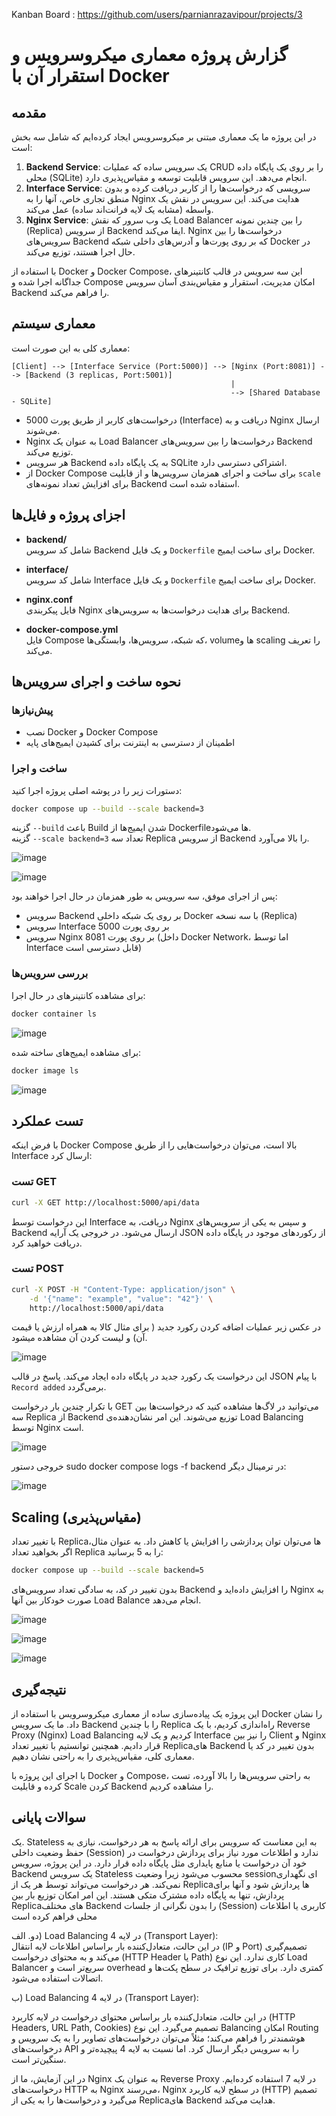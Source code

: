 Kanban Board : https://github.com/users/parnianrazavipour/projects/3

# گزارش پروژه معماری میکروسرویس و استقرار آن با Docker

## مقدمه

در این پروژه ما یک معماری مبتنی بر میکروسرویس ایجاد کرده‌ایم که شامل سه بخش است:

1. **Backend Service**: یک سرویس ساده که عملیات CRUD را بر روی یک پایگاه داده محلی (SQLite) انجام می‌دهد. این سرویس قابلیت توسعه و مقیاس‌پذیری دارد.
2. **Interface Service**: سرویسی که درخواست‌ها را از کاربر دریافت کرده و بدون منطق تجاری خاص، آنها را به Nginx هدایت می‌کند. این سرویس در نقش یک واسطه (مشابه یک لایه فرانت‌اند ساده) عمل می‌کند.
3. **Nginx Service**: یک وب سرور که نقش Load Balancer را بین چندین نمونه (Replica) از سرویس Backend ایفا می‌کند. Nginx درخواست‌ها را بین سرویس‌های Backend که بر روی پورت‌ها و آدرس‌های داخلی شبکه Docker در حال اجرا هستند، توزیع می‌کند.

با استفاده از Docker و Docker Compose، این سه سرویس در قالب کانتینرهای جداگانه اجرا شده و Compose امکان مدیریت، استقرار و مقیاس‌بندی آسان سرویس Backend را فراهم می‌کند.

## معماری سیستم

معماری کلی به این صورت است:

```
[Client] --> [Interface Service (Port:5000)] --> [Nginx (Port:8081)] --> [Backend (3 replicas, Port:5001)]
                                                 | 
                                                 --> [Shared Database - SQLite]
```

- درخواست‌های کاربر از طریق پورت 5000 (Interface) دریافت و به Nginx ارسال می‌شوند.
- Nginx به عنوان یک Load Balancer درخواست‌ها را بین سرویس‌های Backend توزیع می‌کند.
- هر سرویس Backend به یک پایگاه داده SQLite اشتراکی دسترسی دارد.
- از Docker Compose برای ساخت و اجرای همزمان سرویس‌ها و از قابلیت `scale` برای افزایش تعداد نمونه‌های Backend استفاده شده است.


## اجزای پروژه و فایل‌ها

- **backend/**  
  شامل کد سرویس Backend و یک فایل `Dockerfile` برای ساخت ایمیج Docker.

- **interface/**  
  شامل کد سرویس Interface و یک فایل `Dockerfile` برای ساخت ایمیج Docker.

- **nginx.conf**  
  فایل پیکربندی Nginx برای هدایت درخواست‌ها به سرویس‌های Backend.

- **docker-compose.yml**  
  فایل Compose که شبکه، سرویس‌ها، وابستگی‌ها، volumeها و scaling را تعریف می‌کند.



## نحوه ساخت و اجرای سرویس‌ها

### پیش‌نیازها

- نصب Docker و Docker Compose
- اطمینان از دسترسی به اینترنت برای کشیدن ایمیج‌های پایه

### ساخت و اجرا

دستورات زیر را در پوشه اصلی پروژه اجرا کنید:

```bash
docker compose up --build --scale backend=3
```

گزینه `--build` باعث Build شدن ایمیج‌ها از Dockerfile‌ها می‌شود.  
گزینه `--scale backend=3` تعداد سه Replica از سرویس Backend را بالا می‌آورد.



![image](https://github.com/user-attachments/assets/a6470128-3d86-4243-bd8a-9835f97374a5)


![image](https://github.com/user-attachments/assets/2fec3bd5-e361-4bc2-aa5b-d5d31eb1700e)



پس از اجرای موفق، سه سرویس به طور همزمان در حال اجرا خواهند بود:

- سرویس Backend بر روی یک شبکه داخلی Docker با سه نسخه (Replica)
- سرویس Interface بر روی پورت 5000
- سرویس Nginx بر روی پورت 8081 (داخل Docker Network، اما توسط Interface قابل دسترسی است)

### بررسی سرویس‌ها

برای مشاهده کانتینرهای در حال اجرا:

```bash
docker container ls
```


![image](https://github.com/user-attachments/assets/5204f0eb-c774-4957-aab6-5a27f33c7d5b)


برای مشاهده ایمیج‌های ساخته شده:

```bash
docker image ls
```

![image](https://github.com/user-attachments/assets/69e39217-e6b4-476b-94ff-4a2633f9da5c)

## تست عملکرد

با فرض اینکه Docker Compose بالا است، می‌توان درخواست‌هایی را از طریق Interface ارسال کرد:

### تست GET

```bash
curl -X GET http://localhost:5000/api/data
```

این درخواست توسط Interface دریافت، به Nginx و سپس به یکی از سرویس‌های Backend ارسال می‌شود. در خروجی یک آرایه JSON از رکوردهای موجود در پایگاه داده دریافت خواهید کرد.




### تست POST

```bash
curl -X POST -H "Content-Type: application/json" \
    -d '{"name": "example", "value": "42"}' \
    http://localhost:5000/api/data
```
در عکس زیر عملیات اضافه کردن رکورد جدید ( برای مثال کالا به همراه ارزش یا قیمت آن) و لیست کردن آن مشاهده میشود.


![image](https://github.com/user-attachments/assets/9394fa48-f26a-4914-b915-4f02c65d145f)


این درخواست یک رکورد جدید در پایگاه داده ایجاد می‌کند. پاسخ در قالب JSON با پیام `Record added` برمی‌گردد.


با تکرار چندین بار درخواست GET می‌توانید در لاگ‌ها مشاهده کنید که درخواست‌ها بین سه Replica از Backend توزیع می‌شوند. این امر نشان‌دهنده‌ی Load Balancing توسط Nginx است.

![image](https://github.com/user-attachments/assets/637185e3-c40e-4c0e-b37f-3d3c8e580d1f)

خروجی دستور sudo docker compose logs -f backend در ترمینال دیگر:


![image](https://github.com/user-attachments/assets/0df0ad42-53d6-410d-bc8b-65956cb59059)


## Scaling (مقیاس‌پذیری)

با تغییر تعداد Replicaها می‌توان توان پردازشی را افزایش یا کاهش داد. به عنوان مثال، اگر بخواهید تعداد Replica را به 5 برسانید:

```bash
docker compose up --build --scale backend=5
```

بدون تغییر در کد، به سادگی تعداد سرویس‌های Backend را افزایش داده‌اید و Nginx به صورت خودکار بین آنها Load Balance انجام می‌دهد.


![image](https://github.com/user-attachments/assets/63dfc3dd-4319-4613-a8e3-7c7a66f17fd9)




![image](https://github.com/user-attachments/assets/74567f32-998f-4ddd-b224-9bb1f078f2c7)




![image](https://github.com/user-attachments/assets/bfc30ba7-ca66-4e43-b798-dfe3398dd77a)




## نتیجه‌گیری

این پروژه یک پیاده‌سازی ساده از معماری میکروسرویس با استفاده از Docker را نشان داد. ما یک سرویس Backend را با چندین Replica راه‌اندازی کردیم، با یک Reverse Proxy (Nginx) Load Balancing کردیم و یک لایه Interface را نیز بین Client و Nginx قرار دادیم. همچنین توانستیم با تغییر تعداد Replicaهای Backend بدون تغییر در کد یا معماری کلی، مقیاس‌پذیری را به راحتی نشان دهیم.

با اجرای این پروژه با Docker و Compose، به راحتی سرویس‌ها را بالا آورده، تست کرده و قابلیت Scale کردن Backend را مشاهده کردیم.

## سوالات پایانی


یک.  Stateless به این معناست که سرویس برای ارائه پاسخ به هر درخواست، نیازی به حفظ وضعیت داخلی (Session) ندارد و اطلاعات مورد نیاز برای پردازش درخواست در خود آن درخواست یا منابع پایداری مثل پایگاه داده قرار دارد. در این پروژه، سرویس Backend یک سرویس Stateless محسوب می‌شود زیرا وضعیت session‌ای نگهداری نمی‌کند. هر درخواست می‌تواند توسط هر یک از Replicaها پردازش شود و آنها برای پردازش، تنها به پایگاه داده مشترک متکی هستند. این امر امکان توزیع بار بین Replicaهای مختلف Backend را بدون نگرانی از جلسات (Session) کاربری یا اطلاعات محلی فراهم کرده است



دو. الف) Load Balancing در لایه 4 (Transport Layer):  
     در این حالت، متعادل‌کننده بار براساس اطلاعات لایه انتقال (IP و Port) تصمیم‌گیری می‌کند و به محتوای درخواست (HTTP Header یا Path) کاری ندارد. این نوع Load Balancer  سریع‌تر است و overhead کمتری دارد. برای توزیع ترافیک در سطح پکت‌ها و اتصالات استفاده می‌شود.

ب) Load Balancing در لایه 4 (Transport Layer):  

   در این حالت، متعادل‌کننده بار براساس محتوای درخواست در لایه کاربرد (HTTP Headers, URL Path, Cookies) تصمیم می‌گیرد. این نوع Balancing امکان Routing هوشمندتر را فراهم می‌کند؛ مثلاً می‌توان درخواست‌های تصاویر را به یک سرویس و درخواست‌های API را به سرویس دیگر ارسال کرد. اما نسبت به لایه 4 پیچیده‌تر و سنگین‌تر است.

 در این آزمایش، ما از Nginx به عنوان یک Reverse Proxy در لایه 7 استفاده کرده‌ایم. درخواست‌های HTTP به Nginx می‌رسند، Nginx در سطح لایه کاربرد (HTTP) تصمیم می‌گیرد و درخواست‌ها را به یکی از Replicaهای Backend هدایت می‌کند.
